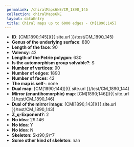 ```yaml
--- 
 permalink: /chiralMaps6kE/CM_1890_145 
 collection: chiralMaps6kE
 layout: dataEntry
 title: Chiral maps up to 6000 edges - CM[1890;145]
---
```


- **ID**: [CM[1890;145]]({{ site.url }}/test/CM_1890_145)
- **Genus of the underlying surface**: 880
- **Length of the face**: 90
- **Valency**: 42
- **Length of the Petrie polygon**: 630
- **Is the automorphism group solvable?**: S
- **Number of vertices**: 90
- **Number of edges**: 1890
- **Number of faces**: 42
- **The map is self-**: none
- **Dual map**: [CM[1890;144]]({{ site.url }}/test/CM_1890_144)
- **Mirror (enantihomorphic) map**: [CM[1890;146]]({{ site.url }}/test/CM_1890_146)
- **Dual of the mirror image**: [CM[1890;143]]({{ site.url }}/test/CM_1890_143)
- **Z_q-Exponent?**: 2
- **No idea**:  29:146
- **No idea**: Y
- **No idea**: N
- **Skeleton**: Sk(90;9)^7
- **Some other kind of skeleton**: nan
